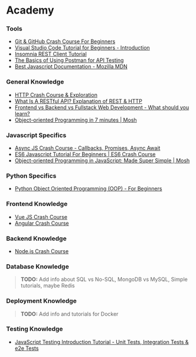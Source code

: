 # Academy

### Tools
* [Git & GitHub Crash Course For Beginners](https://www.youtube.com/watch?v=SWYqp7iY_Tc)
* [Visual Studio Code Tutorial for Beginners - Introduction](https://www.youtube.com/watch?v=VqCgcpAypFQ)
* [Insomnia REST Client Tutorial](https://www.youtube.com/watch?v=H16GUC9Svyk)
* [The Basics of Using Postman for API Testing](https://www.youtube.com/watch?v=t5n07Ybz7yI)
* [Best Javascript Documentation - Mozilla MDN](https://developer.mozilla.org/en-US/docs/Web/JavaScript)

### General Knowledge
* [HTTP Crash Course & Exploration](https://www.youtube.com/watch?v=iYM2zFP3Zn0)
* [What Is A RESTful API? Explanation of REST & HTTP](https://www.youtube.com/watch?v=Q-BpqyOT3a8)
* [Frontend vs Backend vs Fullstack Web Development - What should you learn?](https://www.youtube.com/watch?v=pkdgVYehiTE)
* [Object-oriented Programming in 7 minutes | Mosh](https://www.youtube.com/watch?v=pTB0EiLXUC8)

### Javascript Specifics
* [Async JS Crash Course - Callbacks, Promises, Async Await](https://www.youtube.com/watch?v=PoRJizFvM7s)
* [ES6 Javascript Tutorial For Beginners | ES6 Crash Course](https://www.youtube.com/watch?v=WZQc7RUAg18)
* [Object-oriented Programming in JavaScript: Made Super Simple | Mosh](https://www.youtube.com/watch?v=PFmuCDHHpwk)

### Python Specifics
* [Python Object Oriented Programming (OOP) - For Beginners](https://www.youtube.com/watch?v=JeznW_7DlB0)

### Frontend Knowledge
* [Vue JS Crash Course](https://www.youtube.com/watch?v=Wy9q22isx3U)
* [Angular Crash Course](https://www.youtube.com/watch?v=Fdf5aTYRW0E)

### Backend Knowledge
* [Node.js Crash Course](https://www.youtube.com/watch?v=fBNz5xF-Kx4)

### Database Knowledge
> **TODO:**  Add info about SQL vs No-SQL, MongoDB vs MySQL, Simple tutorials, maybe Redis

### Deployment Knowledge
> **TODO:** Add info and tutorials for Docker

### Testing Knowledge
* [JavaScript Testing Introduction Tutorial - Unit Tests, Integration Tests & e2e Tests](https://www.youtube.com/watch?v=r9HdJ8P6GQI)
